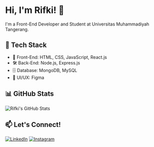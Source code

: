 # Hi, I'm Rifki! 👋
I'm a Front-End Developer and Student at Universitas Muhammadiyah Tangerang.

## 🔧 Tech Stack
- 🚀 Front-End: HTML, CSS, JavaScript, React.js
- 🛠️ Back-End: Node.js, Express.js
- 🗄️ Database: MongoDB, MySQL
- 🎨 UI/UX: Figma

## 📊 GitHub Stats
![Rifki's GitHub Stats](https://github-readme-stats.vercel.app/api?username=RifkiFrds&show_icons=true&theme=radical&include_all_commits=true)

## 📫 Let's Connect!
[![LinkedIn](https://img.shields.io/badge/LinkedIn-Connect-blue?style=flat&logo=linkedin)](https://www.linkedin.com/in/muhamad-rifki-firdaus-27a925317)
[![Instagram](https://img.shields.io/badge/Instagram-Follow-orange?style=flat&logo=instagram)](https://www.instagram.com/frdskii_/)
